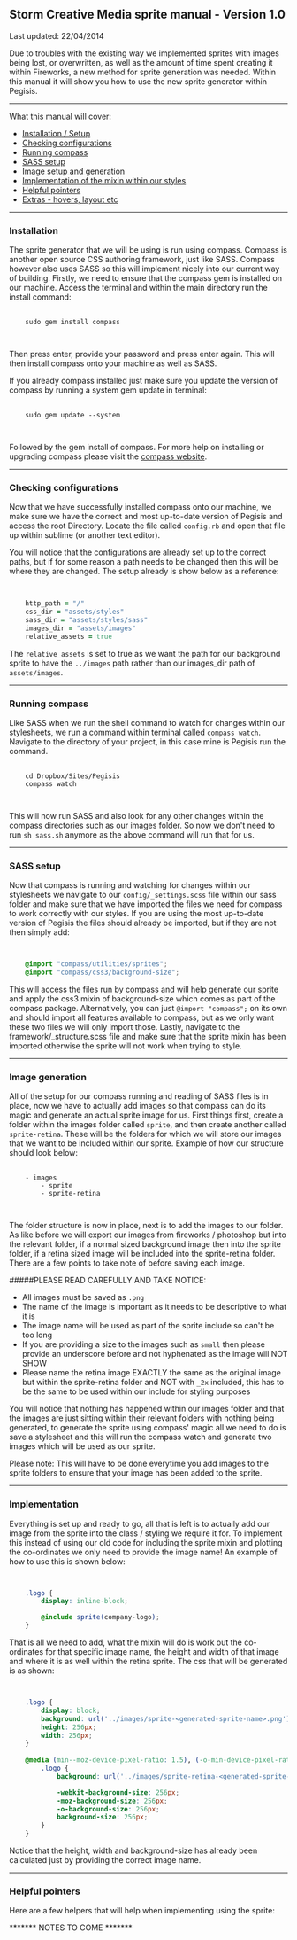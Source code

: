 ## Storm Creative Media sprite manual - Version 1.0

Last updated: 22/04/2014

Due to troubles with the existing way we implemented sprites with images being lost, or overwritten, as well as the amount of time spent creating it within Fireworks, a new method for sprite generation was needed. Within this manual it will show you how to use the new sprite generator within Pegisis.

---

What this manual will cover:

* [Installation / Setup](sprite-manual.md#installation)
* [Checking configurations](sprite-manual.md#checking-configurations)
* [Running compass](sprite-manual.md#running-compass)
* [SASS setup](sprite-manual.md#sass-setup)
* [Image setup and generation](sprite-manual.md#image-generation)
* [Implementation of the mixin within our styles](sprite-manual.md#implementation)
* [Helpful pointers](sprite-manual.md#helpful-pointers)
* [Extras - hovers, layout etc]()

---
### Installation

The sprite generator that we will be using is run using compass. Compass is another open source CSS authoring framework, just like SASS. Compass however also uses SASS so this will implement nicely into our current way of building. Firstly, we need to ensure that the compass gem is installed on our machine. Access the terminal and within the main directory run the install command:

<pre>
  <code>
  	sudo gem install compass

  </code>
</pre>

Then press enter, provide your password and press enter again. This will then install compass onto your machine as well as SASS.

If you already compass installed just make sure you update the version of compass by running a system gem update in terminal:

<pre>
  <code>
	sudo gem update --system

  </code>
</pre>

Followed by the gem install of compass. For more help on installing or upgrading compass please visit the [compass website](http://compass-style.org/install/).

---
### Checking configurations

Now that we have successfully installed compass onto our machine, we make sure we have the correct and most up-to-date version of Pegisis and access the root Directory. Locate the file called `config.rb` and open that file up within sublime (or another text editor).

You will notice that the configurations are already set up to the correct paths, but if for some reason a path needs to be changed then this will be where they are changed. The setup already is show below as a reference: 

```ruby
	

  	http_path = "/"
	css_dir = "assets/styles"
	sass_dir = "assets/styles/sass"
	images_dir = "assets/images"
	relative_assets = true

```

The `relative_assets` is set to true as we want the path for our background sprite to have the `../images` path rather than our images_dir path of `assets/images`.

---
### Running compass

Like SASS when we run the shell command to watch for changes within our stylesheets, we run a command within terminal called `compass watch`. Navigate to the directory of your project, in this case mine is Pegisis run the command.

<pre>
  <code>
  	cd Dropbox/Sites/Pegisis
  	compass watch

  </code>
</pre>

This will now run SASS and also look for any other changes within the compass directories such as our images folder. So now we don't need to run `sh sass.sh` anymore as the above command will run that for us.

---
### SASS setup

Now that compass is running and watching for changes within our stylesheets we navigate to our `config/_settings.scss` file within our sass folder and make sure that we have imported the files we need for compass to work correctly with our styles. If you are using the most up-to-date version of Pegisis the files should already be imported, but if they are not then simply add:

```scss


	@import "compass/utilities/sprites";
	@import "compass/css3/background-size";

```

This will access the files run by compass and will help generate our sprite and apply the css3 mixin of background-size which comes as part of the compass package. Alternatively, you can just `@import "compass";` on its own and should import all features available to compass, but as we only want these two files we will only import those. Lastly, navigate to the framework/_structure.scss file and make sure that the sprite mixin has been imported otherwise the sprite will not work when trying to style.

---
### Image generation

All of the setup for our compass running and reading of SASS files is in place, now we have to actually add images so that compass can do its magic and generate an actual sprite image for us. First things first, create a folder within the images folder called `sprite`, and then create another called `sprite-retina`. These will be the folders for which we will store our images that we want to be included within our sprite. Example of how our structure should look below:

<pre>
  <code>
  	- images
  		- sprite
  		- sprite-retina

  </code>
</pre>

The folder structure is now in place, next is to add the images to our folder. As like before we will export our images from fireworks / photoshop but into the relevant folder, if a normal sized background image then into the sprite folder, if a retina sized image will be included into the sprite-retina folder. There are a few points to take note of before saving each image. 

#####PLEASE READ CAREFULLY AND TAKE NOTICE:

- All images must be saved as `.png`
- The name of the image is important as it needs to be descriptive to what it is
- The image name will be used as part of the sprite include so can't be too long
- If you are providing a size to the images such as `small` then please provide an underscore before and not hyphenated as the image will NOT SHOW
- Please name the retina image EXACTLY the same as the original image but within the sprite-retina folder and NOT with `_2x` included, this has to be the same to be used within our include for styling purposes

You will notice that nothing has happened within our images folder and that the images are just sitting within their relevant folders with nothing being generated, to generate the sprite using compass' magic all we need to do is save a stylesheet and this will run the compass watch and generate two images which will be used as our sprite.

Please note: This will have to be done everytime you add images to the sprite folders to ensure that your image has been added to the sprite.

---
### Implementation

Everything is set up and ready to go, all that is left is to actually add our image from the sprite into the class / styling we require it for. To implement this instead of using our old code for including the sprite mixin and plotting the co-ordinates we only need to provide the image name! An example of how to use this is shown below:

```scss


	.logo {
		display: inline-block;

		@include sprite(company-logo);
	}

```

That is all we need to add, what the mixin will do is work out the co-ordinates for that specific image name, the height and width of that image and where it is as well within the retina sprite. The css that will be generated is as shown:

```css


	.logo {
		display: block;
		background: url('../images/sprite-<generated-sprite-name>.png') 0 -375px no-repeat;
		height: 256px;
		width: 256px;
	}
		
	@media (min--moz-device-pixel-ratio: 1.5), (-o-min-device-pixel-ratio: 3 / 2), (-webkit-min-device-pixel-ratio: 1.5), (min-resolution: 1.5dppx) {
		.logo {
		    background: url('../images/sprite-retina-<generated-sprite-name>.png') 0 -375px no-repeat;

		    -webkit-background-size: 256px;
		    -moz-background-size: 256px;
		    -o-background-size: 256px;
		    background-size: 256px;
		}
	}

```

Notice that the height, width and background-size has already been calculated just by providing the correct image name.

---
### Helpful pointers

Here are a few helpers that will help when implementing using the sprite:

******* NOTES TO COME *******
